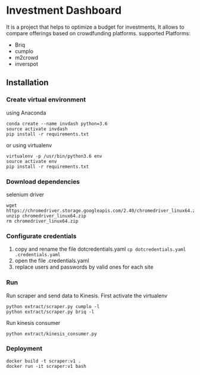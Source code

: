 # Investment Dashboard
It is a project that helps to optimize a budget for investments, It allows to compare offerings based on crowdfunding platforms.
supported Platforms:
* Briq
* cumplo
* m2crowd
* inverspot

## Installation

### Create virtual environment
using Anaconda
~~~
conda create --name invdash python=3.6
source activate invdash
pip install -r requirements.txt
~~~
or using virtualenv
~~~
virtualenv -p /usr/bin/python3.6 env
source activate env
pip install -r requirements.txt
~~~
### Download dependencies
selenium driver
~~~
wget https://chromedriver.storage.googleapis.com/2.40/chromedriver_linux64.zip
unzip chromedriver_linux64.zip
rm chromedriver_linux64.zip
~~~
### Configurate credentials
1. copy and rename the file dotcredentials.yaml `cp dotcredentials.yaml .credentials.yaml`
2. open the file .credentials.yaml
3. replace users and passwords by valid ones for each site

### Run
Run scraper and send data to Kinesis.
First activate the virtualenv
~~~shell
python extract/scraper.py cumplo -l
python extract/scraper.py briq -l
~~~
Run kinesis consumer
~~~shell
python extract/kinesis_consumer.py
~~~
### Deployment
~~~SHELL
docker build -t scraper:v1 .
docker run -it scraper:v1 bash
~~~
